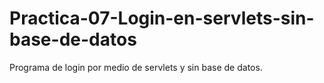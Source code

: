 # Practica-07-Login-en-servlets-sin-base-de-datos
Programa de login por medio de servlets y sin base de datos.
